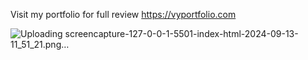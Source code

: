 Visit my portfolio for full review https://vyportfolio.com



![Uploading screencapture-127-0-0-1-5501-index-html-2024-09-13-11_51_21.png…]()
